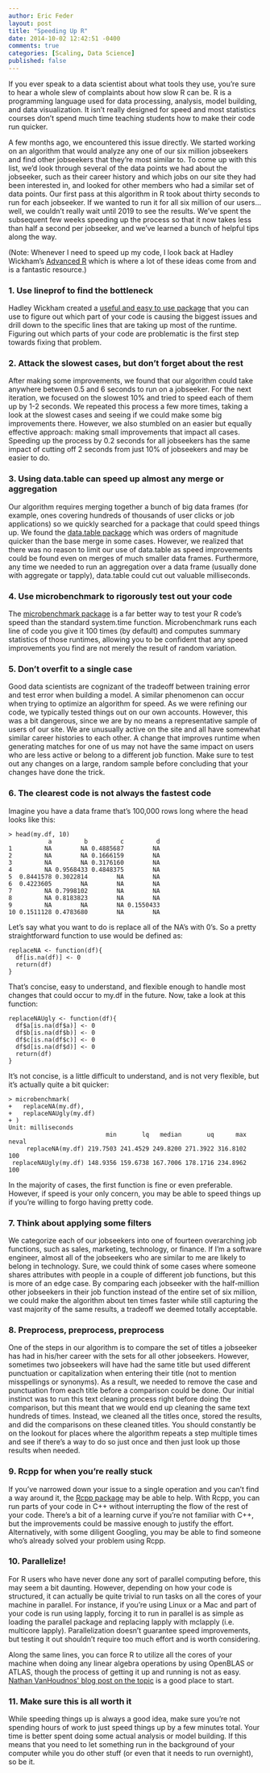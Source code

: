 ```yaml
---
author: Eric Feder
layout: post
title: "Speeding Up R"
date: 2014-10-02 12:42:51 -0400
comments: true
categories: [Scaling, Data Science]  
published: false
---
```

If you ever speak to a data scientist about what tools they use, you’re sure to hear a whole slew of complaints about how slow R can be. R is a programming language used for data processing, analysis, model building, and data visualization. It isn’t really designed for speed and most statistics courses don’t spend much time teaching students how to make their code run quicker.

A few months ago, we encountered this issue directly. We started working on an algorithm that would analyze any one of our six million jobseekers and find other jobseekers that they’re most similar to. To come up with this list, we’d look through several of the data points we had about the jobseeker, such as their career history and which jobs on our site they had been interested in, and looked for other members who had a similar set of data points. Our first pass at this algorithm in R took about thirty seconds to run for each jobseeker. If we wanted to run it for all six million of our users… well, we couldn’t really wait until 2019 to see the results. We’ve spent the subsequent few weeks speeding up the process so that it now takes less than half a second per jobseeker, and we’ve learned a bunch of helpful tips along the way.

(Note: Whenever I need to speed up my code, I look back at Hadley Wickham’s [Advanced R](http://adv-r.had.co.nz/Performance.html) which is where a lot of these ideas come from and is a fantastic resource.)

### 1. Use lineprof to find the bottleneck
Hadley Wickham created a [useful and easy to use package](https://github.com/hadley/lineprof) that you can use to figure out which part of your code is causing the biggest issues and drill down to the specific lines that are taking up most of the runtime. Figuring out which parts of your code are problematic is the first step towards fixing that problem.

### 2. Attack the slowest cases, but don’t forget about the rest
After making some improvements, we found that our algorithm could take anywhere between 0.5 and 6 seconds to run on a jobseeker. For the next iteration, we focused on the slowest 10% and tried to speed each of them up by 1-2 seconds. We repeated this process a few more times, taking a look at the slowest cases and seeing if we could make some big improvements there. However, we also stumbled on an easier but equally effective approach: making small improvements that impact all cases. Speeding up the process by 0.2 seconds for all jobseekers has the same impact of cutting off 2 seconds from just 10% of jobseekers and may be easier to do.

### 3. Using data.table can speed up almost any merge or aggregation
Our algorithm requires merging together a bunch of big data frames (for example, ones covering hundreds of thousands of user clicks or job applications) so we quickly searched for a package that could speed things up. We found the [data.table package](http://datatable.r-forge.r-project.org/) which was orders of magnitude quicker than the base merge in some cases. However, we realized that there was no reason to limit our use of data.table as speed improvements could be found even on merges of much smaller data frames. Furthermore, any time we needed to run an aggregation over a data frame (usually done with aggregate or tapply), data.table could cut out valuable milliseconds.

### 4. Use microbenchmark to rigorously test out your code
The [microbenchmark package](http://cran.r-project.org/web/packages/microbenchmark/index.html) is a far better way to test your R code’s speed than the standard system.time function. Microbenchmark runs each line of code you give it 100 times (by default) and computes summary statistics of those runtimes, allowing you to be confident that any speed improvements you find are not merely the result of random variation.

### 5. Don’t overfit to a single case
Good data scientists are cognizant of the tradeoff between training error and test error when building a model. A similar phenomenon can occur when trying to optimize an algorithm for speed. As we were refining our code, we typically tested things out on our own accounts. However, this was a bit dangerous, since we are by no means a representative sample of users of our site. We are unusually active on the site and all have somewhat similar career histories to each other. A change that improves runtime when generating matches for one of us may not have the same impact on users who are less active or belong to a different job function. Make sure to test out any changes on a large, random sample before concluding that your changes have done the trick.

### 6. The clearest code is not always the fastest code
Imagine you have a data frame that’s 100,000 rows long where the head looks like this:
```
> head(my.df, 10)
           a         b         c         d
1         NA        NA 0.4885687        NA
2         NA        NA 0.1666159        NA
3         NA        NA 0.3176160        NA
4         NA 0.9568433 0.4848375        NA
5  0.8441578 0.3022814        NA        NA
6  0.4223605        NA        NA        NA
7         NA 0.7998102        NA        NA
8         NA 0.8183823        NA        NA
9         NA        NA        NA 0.1550433
10 0.1511128 0.4783680        NA        NA
```
Let’s say what you want to do is replace all of the NA’s with 0’s. So a pretty straightforward function to use would be defined as:
```
replaceNA <- function(df){
  df[is.na(df)] <- 0
  return(df)
}
```
That’s concise, easy to understand, and flexible enough to handle most changes that could occur to my.df in the future. Now, take a look at this function:
```
replaceNAUgly <- function(df){
  df$a[is.na(df$a)] <- 0
  df$b[is.na(df$b)] <- 0
  df$c[is.na(df$c)] <- 0
  df$d[is.na(df$d)] <- 0
  return(df)
}
```
It’s not concise, is a little difficult to understand, and is not very flexible, but it’s actually quite a bit quicker:
```
> microbenchmark(
+   replaceNA(my.df),
+   replaceNAUgly(my.df)
+ )
Unit: milliseconds
                           min       lq   median       uq      max neval
     replaceNA(my.df) 219.7503 241.4529 249.8200 271.3922 316.8102   100
 replaceNAUgly(my.df) 148.9356 159.6738 167.7006 178.1716 234.8962   100
```

In the majority of cases, the first function is fine or even preferable. However, if speed is your only concern, you may be able to speed things up if you’re willing to forgo having pretty code.

### 7. Think about applying some filters
We categorize each of our jobseekers into one of fourteen overarching job functions, such as sales, marketing, technology, or finance. If I’m a software engineer, almost all of the jobseekers who are similar to me are likely to belong in technology. Sure, we could think of some cases where someone shares attributes with people in a couple of different job functions, but this is more of an edge case. By comparing each jobseeker with the half-million other jobseekers in their job function instead of the entire set of six million, we could make the algorithm about ten times faster while still capturing the vast majority of the same results, a tradeoff we deemed totally acceptable.

### 8. Preprocess, preprocess, preprocess
One of the steps in our algorithm is to compare the set of titles a jobseeker has had in his/her career with the sets for all other jobseekers. However, sometimes two jobseekers will have had the same title but used different punctuation or capitalization when entering their title (not to mention misspellings or synonyms). As a result, we needed to remove the case and punctuation from each title before a comparison could be done. Our initial instinct was to run this text cleaning process right before doing the comparison, but this meant that we would end up cleaning the same text hundreds of times. Instead, we cleaned all the titles once, stored the results, and did the comparisons on these cleaned titles. You should constantly be on the lookout for places where the algorithm repeats a step multiple times and see if there’s a way to do so just once and then just look up those results when needed.

### 9. Rcpp for when you’re really stuck
If you’ve narrowed down your issue to a single operation and you can’t find a way around it, the [Rcpp package](http://dirk.eddelbuettel.com/code/rcpp.html) may be able to help. With Rcpp, you can run parts of your code in C++ without interrupting the flow of the rest of your code. There’s a bit of a learning curve if you’re not familiar with C++, but the improvements could be massive enough to justify the effort. Alternatively, with some diligent Googling, you may be able to find someone who’s already solved your problem using Rcpp.

### 10. Parallelize!
For R users who have never done any sort of parallel computing before, this may seem a bit daunting. However, depending on how your code is structured, it can actually be quite trivial to run tasks on all the cores of your machine in parallel. For instance, if you’re using Linux or a Mac and part of your code is run using lapply, forcing it to run in parallel is as simple as loading the parallel package and replacing lapply with mclapply (i.e. multicore lapply). Parallelization doesn’t guarantee speed improvements, but testing it out shouldn’t require too much effort and is worth considering.

Along the same lines, you can force R to utilize all the cores of your machine when doing any linear algebra operations by using OpenBLAS or ATLAS, though the process of getting it up and running is not as easy. [Nathan VanHoudnos' blog post on the topic](http://www.stat.cmu.edu/~nmv/2013/07/09/for-faster-r-use-openblas-instead-better-than-atlas-trivial-to-switch-to-on-ubuntu/) is a good place to start.

### 11. Make sure this is all worth it
While speeding things up is always a good idea, make sure you’re not spending hours of work to just speed things up by a few minutes total. Your time is better spent doing some actual analysis or model building. If this means that you need to let something run in the background of your computer while you do other stuff (or even that it needs to run overnight), so be it.